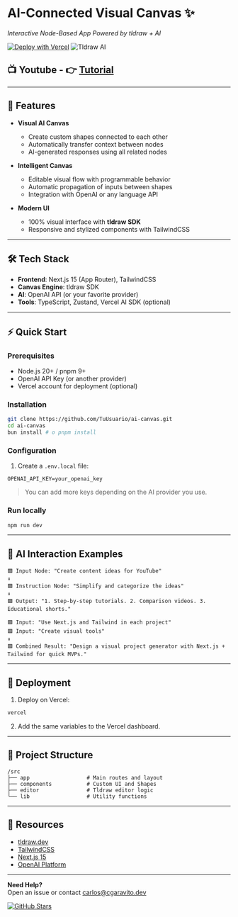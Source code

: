 # AI-Connected Visual Canvas ✨

*Interactive Node-Based App Powered by tldraw + AI*

[![Deploy with Vercel](https://vercel.com/button)](https://vercel.com/new/clone?repository-url=https%3A%2F%2Fgithub.com%2FTuUsuario%2Fai-canvas)
![Tldraw AI](https://github.com/user-attachments/assets/a91ac862-51cd-4d51-a189-8a21c7e5398a)


## 📺 Youtube - 👉 [Tutorial](https://www.youtube.com/watch?v=your-video-id)

---

## 🌟 Features

* **Visual AI Canvas**

  * Create custom shapes connected to each other
  * Automatically transfer context between nodes
  * AI-generated responses using all related nodes
* **Intelligent Canvas**

  * Editable visual flow with programmable behavior
  * Automatic propagation of inputs between shapes
  * Integration with OpenAI or any language API
* **Modern UI**

  * 100% visual interface with **tldraw SDK**
  * Responsive and stylized components with TailwindCSS

---

## 🛠️ Tech Stack

* **Frontend**: Next.js 15 (App Router), TailwindCSS
* **Canvas Engine**: tldraw SDK
* **AI**: OpenAI API (or your favorite provider)
* **Tools**: TypeScript, Zustand, Vercel AI SDK (optional)

---

## ⚡ Quick Start

### Prerequisites

* Node.js 20+ / pnpm 9+
* OpenAI API Key (or another provider)
* Vercel account for deployment (optional)

### Installation

```bash
git clone https://github.com/TuUsuario/ai-canvas.git
cd ai-canvas
bun install # o pnpm install
```

### Configuration

1. Create a `.env.local` file:

```env
OPENAI_API_KEY=your_openai_key
```
> You can add more keys depending on the AI provider you use.

### Run locally

```bash
npm run dev
```

---

## 🧠 AI Interaction Examples

```plaintext
🟪 Input Node: "Create content ideas for YouTube"
⬇
🟪 Instruction Node: "Simplify and categorize the ideas"
⬇
🟪 Output: "1. Step-by-step tutorials. 2. Comparison videos. 3. Educational shorts."
```

```plaintext
🟪 Input: "Use Next.js and Tailwind in each project"
🟪 Input: "Create visual tools"
⬇
🟪 Combined Result: "Design a visual project generator with Next.js + Tailwind for quick MVPs."
```

---

## 🚀 Deployment

1. Deploy on Vercel:

```bash
vercel
```

2. Add the same variables to the Vercel dashboard.

---

## 📂 Project Structure

```
/src
├── app                  # Main routes and layout
├── components           # Custom UI and Shapes
├── editor               # Tldraw editor logic
└── lib                  # Utility functions
```

---

## 📌 Resources

* [tldraw.dev](https://www.tldraw.dev/)
* [TailwindCSS](https://tailwindcss.com/)
* [Next.js 15](https://nextjs.org/)
* [OpenAI Platform](https://platform.openai.com/)

---


**Need Help?**  
Open an issue or contact [carlos@cgaravito.dev](mailto:carlos@cgaravito.dev)

[![GitHub Stars](https://img.shields.io/github/stars/carlospprojects/taskly-yt?style=social)](https://github.com/carlospprojects/taskly-yt)
